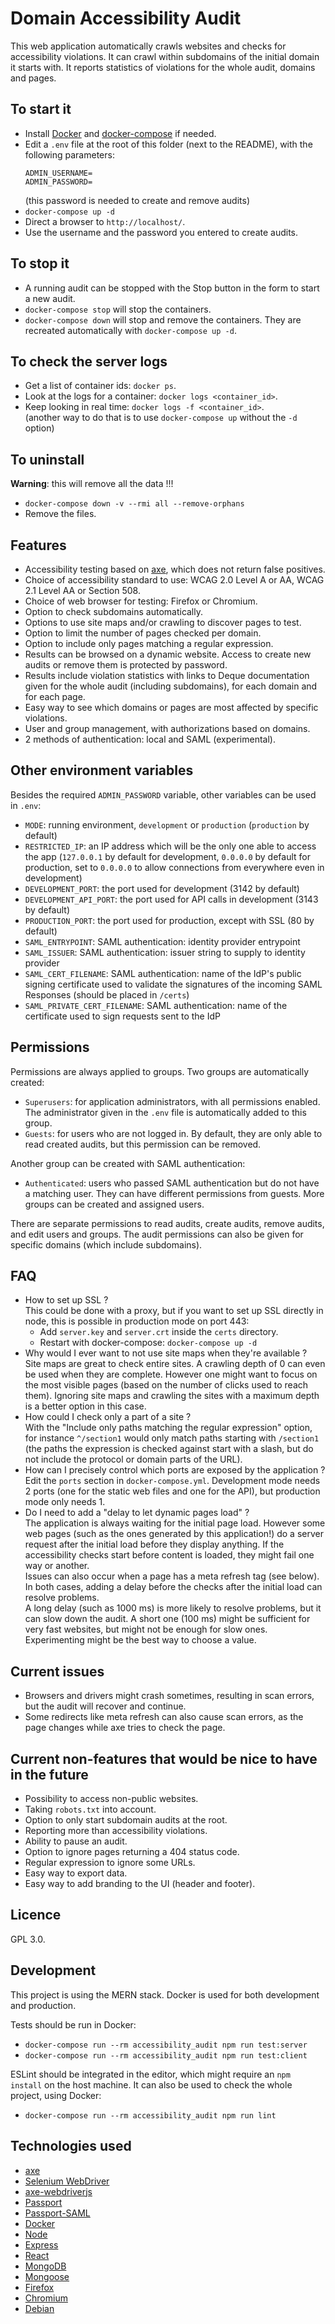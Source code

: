 # Domain Accessibility Audit

This web application automatically crawls websites and checks for accessibility violations.
It can crawl within subdomains of the initial domain it starts with.
It reports statistics of violations for the whole audit, domains and pages.

## To start it
- Install [Docker](https://docs.docker.com/install/#supported-platforms) and [docker-compose](https://docs.docker.com/compose/install/) if needed.
- Edit a `.env` file at the root of this folder (next to the README),
  with the following parameters:
  ```
  ADMIN_USERNAME=
  ADMIN_PASSWORD=
  ```
  (this password is needed to create and remove audits)
- `docker-compose up -d`
- Direct a browser to `http://localhost/`.
- Use the username and the password you entered to create audits.

## To stop it
- A running audit can be stopped with the Stop button in the form to start a new audit.
- `docker-compose stop` will stop the containers.
- `docker-compose down` will stop and remove the containers. They are recreated automatically with `docker-compose up -d`.

## To check the server logs
- Get a list of container ids: `docker ps`.
- Look at the logs for a container: `docker logs <container_id>`.
- Keep looking in real time: `docker logs -f <container_id>`.  
  (another way to do that is to use `docker-compose up` without the `-d` option)

## To uninstall
**Warning**: this will remove all the data !!!
- `docker-compose down -v --rmi all --remove-orphans`
- Remove the files.

## Features
- Accessibility testing based on [axe](https://github.com/dequelabs/axe-core), which does not return false positives.
- Choice of accessibility standard to use: WCAG 2.0 Level A or AA, WCAG 2.1 Level AA or Section 508.
- Choice of web browser for testing: Firefox or Chromium.
- Option to check subdomains automatically.
- Options to use site maps and/or crawling to discover pages to test.
- Option to limit the number of pages checked per domain.
- Option to include only pages matching a regular expression.
- Results can be browsed on a dynamic website. Access to create new audits or remove them is protected by password.
- Results include violation statistics with links to Deque documentation given for the whole audit (including subdomains), for each domain and for each page.
- Easy way to see which domains or pages are most affected by specific violations.
- User and group management, with authorizations based on domains.
- 2 methods of authentication: local and SAML (experimental).

## Other environment variables
Besides the required `ADMIN_PASSWORD` variable, other variables can be used in `.env`:
- `MODE`: running environment, `development` or `production` (`production` by default)
- `RESTRICTED_IP`: an IP address which will be the only one able to access the app
  (`127.0.0.1` by default for development, `0.0.0.0` by default for production,
    set to `0.0.0.0` to allow connections from everywhere even in development)
- `DEVELOPMENT_PORT`: the port used for development (3142 by default)
- `DEVELOPMENT_API_PORT`: the port used for API calls in development (3143 by default)
- `PRODUCTION_PORT`: the port used for production, except with SSL (80 by default)
- `SAML_ENTRYPOINT`: SAML authentication: identity provider entrypoint
- `SAML_ISSUER`: SAML authentication: issuer string to supply to identity provider
- `SAML_CERT_FILENAME`: SAML authentication: name of the IdP's public signing certificate used to validate the signatures of the incoming SAML Responses (should be placed in `/certs`)
- `SAML_PRIVATE_CERT_FILENAME`: SAML authentication: name of the certificate used to sign requests sent to the IdP

## Permissions
Permissions are always applied to groups. Two groups are automatically created:
- `Superusers`: for application administrators, with all permissions enabled. The administrator given in the `.env` file is automatically added to this group.
- `Guests`: for users who are not logged in. By default, they are only able to read created audits, but this permission can be removed.

Another group can be created with SAML authentication:
- `Authenticated`: users who passed SAML authentication but do not have a matching user. They can have different permissions from guests.
More groups can be created and assigned users.

There are separate permissions to read audits, create audits, remove audits, and edit users and groups. The audit permissions can also be given for specific domains (which include subdomains).

## FAQ
- How to set up SSL ?  
  This could be done with a proxy, but if you want to set up SSL directly in node,
  this is possible in production mode on port 443:
  - Add `server.key` and `server.crt` inside the `certs` directory.
  - Restart with docker-compose: `docker-compose up -d`
- Why would I ever want to not use site maps when they're available ?  
  Site maps are great to check entire sites. A crawling depth of 0 can even
  be used when they are complete.
  However one might want to focus on the most visible pages
  (based on the number of clicks used to reach them).
  Ignoring site maps and crawling the sites with a maximum depth is
  a better option in this case.
- How could I check only a part of a site ?  
  With the "Include only paths matching the regular expression" option,
  for instance `^/section1` would only match paths starting with `/section1`
  (the paths the expression is checked against start with a slash,
  but do not include the protocol or domain parts of the URL).
- How can I precisely control which ports are exposed by the application ?  
  Edit the `ports` section in `docker-compose.yml`. Development mode needs 2 ports
  (one for the static web files and one for the API), but production mode only needs 1.
- Do I need to add a "delay to let dynamic pages load" ?  
  The application is always waiting for the initial page load. However some web pages
  (such as the ones generated by this application!) do a server request after
  the initial load before they display anything. If the accessibility checks start
  before content is loaded, they might fail one way or another.  
  Issues can also occur when a page has a meta refresh tag (see below).  
  In both cases, adding a delay before the checks after the initial load can
  resolve problems.  
  A long delay (such as 1000 ms) is more likely to resolve problems, but it can
  slow down the audit. A short one (100 ms) might be sufficient for very fast websites,
  but might not be enough for slow ones. Experimenting might be the best way
  to choose a value.

## Current issues
- Browsers and drivers might crash sometimes, resulting in scan errors, but the audit will recover and continue.
- Some redirects like meta refresh can also cause scan errors, as the page changes while axe tries to check the page.

## Current non-features that would be nice to have in the future
- Possibility to access non-public websites.
- Taking `robots.txt` into account.
- Option to only start subdomain audits at the root.
- Reporting more than accessibility violations.
- Ability to pause an audit.
- Option to ignore pages returning a 404 status code.
- Regular expression to ignore some URLs.
- Easy way to export data.
- Easy way to add branding to the UI (header and footer).

## Licence
GPL 3.0.

## Development
This project is using the MERN stack. Docker is used for both development and production.

Tests should be run in Docker:
- `docker-compose run --rm accessibility_audit npm run test:server`
- `docker-compose run --rm accessibility_audit npm run test:client`

ESLint should be integrated in the editor, which might require an `npm install` on the host machine.
It can also be used to check the whole project, using Docker:
- `docker-compose run --rm accessibility_audit npm run lint`

## Technologies used
- [axe](https://github.com/dequelabs/axe-core)
- [Selenium WebDriver](https://www.seleniumhq.org/projects/webdriver/)
- [axe-webdriverjs](https://github.com/dequelabs/axe-webdriverjs)
- [Passport](http://www.passportjs.org/)
- [Passport-SAML](https://github.com/bergie/passport-saml)
- [Docker](https://www.docker.com/)
- [Node](https://nodejs.org/)
- [Express](https://expressjs.com/)
- [React](https://reactjs.org/)
- [MongoDB](https://www.mongodb.com/)
- [Mongoose](https://mongoosejs.com/)
- [Firefox](https://www.mozilla.org/en-US/firefox/)
- [Chromium](https://www.chromium.org/Home)
- [Debian](https://www.debian.org/)
